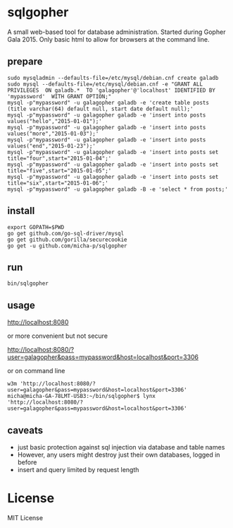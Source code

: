 # sqlgopher

A small web-based tool for database administration. Started during Gopher Gala 2015.
Only basic html to allow for browsers at the command line. 

## prepare

    sudo mysqladmin --defaults-file=/etc/mysql/debian.cnf create galadb
    sudo mysql --defaults-file=/etc/mysql/debian.cnf -e "GRANT ALL PRIVILEGES  ON galadb.*  TO 'galagopher'@'localhost' IDENTIFIED BY 'mypassword'  WITH GRANT OPTION;"
    mysql -p"mypassword" -u galagopher galadb -e 'create table posts (title varchar(64) default null, start date default null);'
    mysql -p"mypassword" -u galagopher galadb -e 'insert into posts values("hello","2015-01-01");'
    mysql -p"mypassword" -u galagopher galadb -e 'insert into posts values("more","2015-01-03");'
    mysql -p"mypassword" -u galagopher galadb -e 'insert into posts values("end","2015-01-23");'
    mysql -p"mypassword" -u galagopher galadb -e 'insert into posts set title="four",start="2015-01-04";'
    mysql -p"mypassword" -u galagopher galadb -e 'insert into posts set title="five",start="2015-01-05";'
    mysql -p"mypassword" -u galagopher galadb -e 'insert into posts set title="six",start="2015-01-06";'
    mysql -p"mypassword" -u galagopher galadb -B -e 'select * from posts;'

## install

    export GOPATH=$PWD
    go get github.com/go-sql-driver/mysql
    go get github.com/gorilla/securecookie
    go get -u github.com/micha-p/sqlgopher

## run

    bin/sqlgopher


## usage

[http://localhost:8080](http://localhost:8080)

or more convenient but not secure

[http://localhost:8080/?user=galagopher&pass=mypassword&host=localhost&port=3306](http://localhost:8080/?user=galagopher&pass=mypassword&host=localhost&port=3306)

or on command line

    w3m 'http://localhost:8080/?user=galagopher&pass=mypassword&host=localhost&port=3306'
    micha@micha-GA-78LMT-USB3:~/bin/sqlgopher$ lynx 'http://localhost:8080/?user=galagopher&pass=mypassword&host=localhost&port=3306'

## caveats

- just basic protection against sql injection via database and table names
- However, any users might destroy just their own databases, logged in before
- insert and query limited by request length

# License

MIT License
